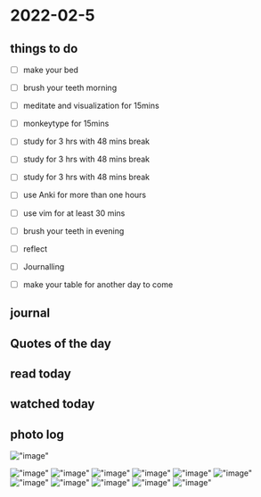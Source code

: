 # 2022-02-5

## things to do 

- [ ] make your bed
- [ ] brush your teeth morning
- [ ] meditate and visualization for 15mins
- [ ] monkeytype for 15mins


- [ ] study for 3 hrs with 48 mins break
- [ ] study for 3 hrs with 48 mins break
- [ ] study for 3 hrs with 48 mins break


- [ ] use Anki for more than one hours 
- [ ] use vim for at least 30 mins 


- [ ] brush your teeth in evening
- [ ] reflect
- [ ] Journalling
- [ ] make your table for another day to come 

## journal 

## Quotes of the day  

## read today 

## watched today 

## photo log



!["image"](./media/Screenshot-from-2022-02-05-10-33-41.png)

!["image"](./media/Screenshot-from-2022-02-05-12-03-26.png)
!["image"](./media/Screenshot-from-2022-02-05-12-03-29.png)
!["image"](./media/Screenshot-from-2022-02-05-12-03-32.png)
!["image"](./media/Screenshot-from-2022-02-05-12-03-45.png)
!["image"](./media/Screenshot-from-2022-02-05-12-03-50.png)
!["image"](./media/Screenshot-from-2022-02-05-12-03-54.png)
!["image"](./media/Screenshot-from-2022-02-05-12-03-59.png)
!["image"](./media/Screenshot-from-2022-02-05-12-04-02.png)
!["image"](./media/Screenshot-from-2022-02-05-12-04-04.png)
!["image"](./media/Screenshot-from-2022-02-05-17-46-49.png)
!["image"](./media/Screenshot-from-2022-02-05-17-46-52.png)
